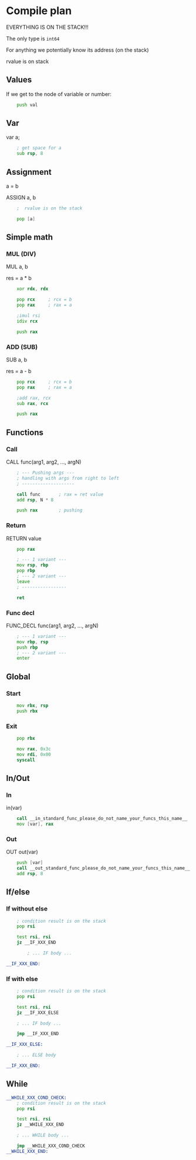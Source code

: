 # Compile plan

EVERYTHING IS ON THE STACK!!!

The only type is `int64`

For anything we potentially know its address (on the stack)

rvalue is on stack

## Values

If we get to the node of variable or number:

```asm
    push val
```

## Var

var a;

```asm
    ; get space for a
    sub rsp, 8
```

## Assignment

a = b

ASSIGN a, b

```asm
    ;  rvalue is on the stack

    pop [a]
```

## Simple math

### MUL (DIV)

MUL a, b

res = a * b

```asm
    xor rdx, rdx

    pop rcx     ; rcx = b
    pop rax     ; rax = a

    ;imul rsi
    idiv rcx

    push rax
```

### ADD (SUB)

SUB a, b

res = a - b

```asm
    pop rcx     ; rcx = b
    pop rax     ; rax = a

    ;add rax, rcx
    sub rax, rcx

    push rax
```

## Functions

### Call

CALL func(arg1, arg2, ..., argN)

```asm
    ; --- Pushing args ---
    ; handling with args from right to left
    ; --------------------

    call func       ; rax = ret value
    add rsp, N * 8

    push rax        ; pushing
```

### Return

RETURN value

```asm
    pop rax

    ; --- 1 variant ---
    mov rsp, rbp
    pop rbp
    ; --- 2 variant ---
    leave
    ; -----------------

    ret
```

### Func decl

FUNC_DECL func(arg1, arg2, ..., argN)

```asm
    ; --- 1 variant ---
    mov rbp, rsp
    push rbp
    ; --- 2 variant ---
    enter
```

## Global

### Start

```asm
    mov rbx, rsp
    push rbx
```

### Exit

```asm
    pop rbx

    mov rax, 0x3c
    mov rdi, 0x00
    syscall
```

## In/Out

### In

in(var)

```asm
    call __in_standard_func_please_do_not_name_your_funcs_this_name__
    mov [var], rax
```

### Out

OUT out(var)

```asm
    push [var]
    call __out_standard_func_please_do_not_name_your_funcs_this_name__
    add rsp, 8
```

## If/else

### If without else

```asm
    ; condition result is on the stack
    pop rsi

    test rsi, rsi
    jz __IF_XXX_END

        ; ... IF body ...

__IF_XXX_END:
```

### If with else

```asm
    ; condition result is on the stack
    pop rsi

    test rsi, rsi
    jz __IF_XXX_ELSE

    ; ... IF body ...

    jmp __IF_XXX_END

__IF_XXX_ELSE:

    ; ... ELSE body

__IF_XXX_END:
```

## While

```asm
__WHILE_XXX_COND_CHECK:
    ; condition result is on the stack
    pop rsi

    test rsi, rsi
    jz __WHILE_XXX_END

    ; ... WHILE body ...

    jmp __WHILE_XXX_COND_CHECK
__WHILE_XXX_END:
```
